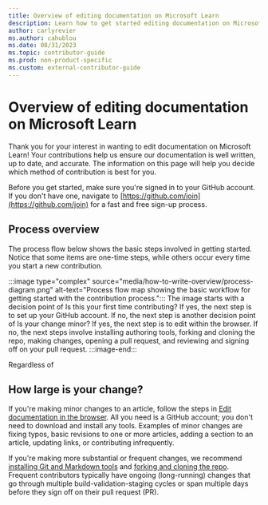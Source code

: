 ```yaml
---
title: Overview of editing documentation on Microsoft Learn
description: Learn how to get started editing documentation on Microsoft Learn, and learn how to choose the appropriate method for contribution.
author: carlyrevier
ms.author: cahublou
ms.date: 08/31/2023
ms.topic: contributor-guide
ms.prod: non-product-specific
ms.custom: external-contributor-guide
---
```


# Overview of editing documentation on Microsoft Learn

Thank you for your interest in wanting to edit documentation on Microsoft Learn! Your contributions help us ensure our documentation is well written, up to date, and accurate. The information on this page will help you decide which method of contribution is best for you.

Before you get started, make sure you're signed in to your GitHub account. If you don't have one, navigate to [https://github.com/join](https://github.com/join) for a fast and free sign-up process.

## Process overview

The process flow below shows the basic steps involved in getting started. Notice that some items are one-time steps, while others occur every time you start a new contribution.

:::image type="complex" source="media/how-to-write-overview/process-diagram.png" alt-text="Process flow map showing the basic workflow for getting started with the contribution process.":::
    The image starts with a decision point of Is this your first time contributing? If yes, the next step is to set up your GitHub account. If no, the next step is another decision point of Is your change minor? If yes, the next step is to edit within the browser. If no, the next steps involve installing authoring tools, forking and cloning the repo, making changes, opening a pull request, and reviewing and signing off on your pull request.
:::image-end:::

Regardless of 

## How large is your change?

If you're making minor changes to an article, follow the steps in [Edit documentation in the browser](how-to-write-quick-edits.md). All you need is a GitHub account; you don't need to download and install any tools. Examples of minor changes are fixing typos, basic revisions to one or more articles, adding a section to an article, updating links, or contributing infrequently.

If you're making more substantial or frequent changes, we recommend [installing Git and Markdown tools](get-started-setup-tools.md) and [forking and cloning the repo](get-started-setup-local.md). Frequent contributors typically have ongoing (long-running) changes that go through multiple build-validation-staging cycles or span multiple days before they sign off on their pull request (PR).




